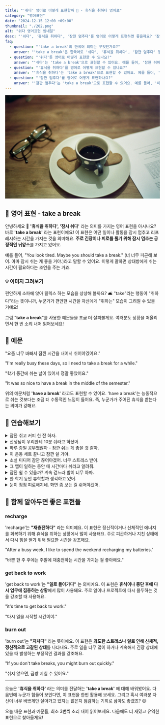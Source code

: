 ```yaml
---
title: "'쉬다' 영어로 어떻게 표현할까 🛌 - 휴식을 취하다 영어로"
category: "영어표현"
date: "2024-12-15 12:00 +09:00"
thumbnail: "./202.png"
alt: "쉬다 영어표현 썸네일"
desc: "'쉬다', '휴식을 취하다', '잠깐 멈추다'를 영어로 어떻게 표현하면 좋을까요? '잠깐 쉬어야 해', '하루 종일 일해서 휴식을 취해야 해', '이 프로젝트에 대해 잠깐 멈추고 생각해 보자' 등을 영어로 표현하는 법을 배워봅시다. 다양한 예문을 통해서 연습하고 본인의 표현으로 만들어 보세요."
faq:
  - question: "'take a break'의 한국어 의미는 무엇인가요?"
    answer: "'take a break'은 한국어로 '쉬다', '휴식을 취하다', '잠깐 멈추다' 등으로 번역될 수 있어요. 주로 긴 작업이나 스트레스에서 잠시 벗어나기 위해 사용해요."
  - question: "'쉬다'를 영어로 어떻게 표현할 수 있나요?"
    answer: "'쉬다'는 'take a break'으로 표현할 수 있어요. 예를 들어, '잠깐 쉬어야 해'는 'I need to take a break for a bit'로 말할 수 있어요."
  - question: "'휴식을 취하다'를 영어로 어떻게 표현할 수 있나요?"
    answer: "'휴식을 취하다'는 'take a break'으로 표현할 수 있어요. 예를 들어, '하루 종일 일해서 휴식을 취해야 해'는 'I need to take a break after working all day'로 말할 수 있어요."
  - question: "'잠깐 멈추다'를 영어로 어떻게 표현하나요?"
    answer: "'잠깐 멈추다'는 'take a break'으로 표현할 수 있어요. 예를 들어, '이 프로젝트에 대해 잠깐 멈추고 생각해 보자'는 'Let's take a break and think about this project'로 표현할 수 있어요."
---
```


![커피와 휴식](./202-1.jpg)

## 🌟 영어 표현 - take a break

안녕하세요 👋 **'휴식을 취하다', '잠시 쉬다'** 라는 의미를 가지는 영어 표현을 아시나요? 바로 **'take a break'** 라는 표현이에요! 이 표현은 어떤 일이나 활동을 잠시 멈추고 리프레시하는 시간을 가지는 것을 의미해요. **주로 긴장이나 피로를 풀기 위해 잠시 멈추는 긍정적인 뉘앙스**를 가지고 있어요.

예를 들어, "You look tired. Maybe you should take a break." (너 너무 피곤해 보여. 아마 잠시 쉬는 게 좋을 거야.)라고 말할 수 있어요. 이렇게 말하면 상대방에게 쉬는 시간이 필요하다는 조언을 주는 거죠.

### 💡 이미지 그려보기

편안하게 소파에 앉아 릴렉스 하는 모습을 상상해 볼까요? 🛋️ "take"라는 행동이 "취하다"라는 뜻이니까, 누군가가 편안한 시간을 자신에게 "취하는" 모습이 그려질 수 있을 거예요!

그럼 "**take a break**"를 사용한 예문들을 조금 더 살펴볼게요. 여러분도 상황을 떠올리면서 한 번 소리 내어 읽어보세요!

<ins class="adsbygoogle"
     style="display:block"
     data-ad-client="ca-pub-1465612013356152"
     data-ad-slot="2106896038"
     data-ad-format="auto"
     data-full-width-responsive="true"></ins>

<script>
     (adsbygoogle = window.adsbygoogle || []).push({});
</script>

## 📖 예문

"요즘 너무 바빠서 잠깐 시간을 내어서 쉬어야겠어요."

"I'm really busy these days, so I need to take a break for a while."

"학기 중간에 쉬는 날이 있어서 정말 좋았어요."

"It was so nice to have a break in the middle of the semester."

위의 예문처럼 **'have a break'** 라고도 표현할 수 있어요. 'have a break'는 능동적으로 쉬는 것보다는 조금 더 수동적인 느낌이 들어요. 즉, 누군가가 주어진 휴식을 받는다는 의미가 강해요.

## 💬 연습해보기

<details>
<summary>잠깐 쉬고 커피 한 잔 하자.</summary>
<span>Let's take a break and grab some coffee.</span>
</details>

<details>
<summary>선생님이 우리한테 10분 쉬라고 하셨어.</summary>
<span>The teacher told us to take a break for ten minutes.</span>
</details>

<details>
<summary>하루 종일 공부했잖아 - 잠깐 쉬는 게 좋을 것 같아.</summary>
<span>You've been studying all day - maybe you should take a break.</span>
</details>

<details>
<summary>이 운동 세트 끝나고 잠깐 쉴 거야.</summary>
<span>We'll take a break after this set of exercises.</span>
</details>

<details>
<summary>소셜 미디어 잠깐 끊어야겠어. 너무 스트레스 받아.</summary>
<span>I need to take a break from social media. It's too stressful.</span>
</details>

<details>
<summary>그 앱이 일하는 동안 매 시간마다 쉬라고 알려줘.</summary>
<span>The app <a href="/blog/in-english/114.remind/">reminds</a> me to take a break every hour while working.</span>
</details>

<details>
<summary>잠깐 쉴 수 있을까? 계속 걷느라 발이 너무 아파.</summary>
<span>Can we take a break? My feet are killing me from all this walking.</span>
</details>

<details>
<summary>한 학기 동안 휴학할까 생각하고 있어.</summary>
<span>I've been thinking about taking a break from college for a semester.</span>
</details>

<details>
<summary>눈이 점점 피로해지네. 화면 좀 보는 걸 쉬어야겠어.</summary>
<span>My eyes are getting tired. I should probably take a break from the screen.</span>
</details>

## 🤝 함께 알아두면 좋은 표현들

### recharge

'recharge'는 **"재충전하다"** 라는 의미예요. 이 표현은 정신적이거나 신체적인 에너지를 회복하기 위해 휴식을 취하는 상황에서 많이 사용돼요. 주로 피곤하거나 지친 상태에서 다시 힘을 얻기 위해 필요한 시간을 강조해요.

"After a busy week, I like to spend the weekend recharging my batteries."

"바쁜 한 주 후에는 주말에 재충전하는 시간을 가지는 걸 좋아해요."

### get back to work

'get back to work'는 **"일로 돌아가다"** 는 의미예요. 이 표현은 **휴식이나 중단 후에 다시 업무에 집중하는 상황**에서 많이 사용돼요. 주로 일이나 프로젝트에 다시 몰두하는 것을 강조할 때 사용해요.

"it's time to get back to work."

"다시 일을 시작할 시간이야."

### burn out

'burn out'는 **"지치다"** 라는 뜻이에요. 이 표현은 **과도한 스트레스나 일로 인해 신체적, 정신적으로 고갈된 상태**를 나타내요. 주로 일을 너무 많이 하거나 계속해서 긴장 상태에 있을 때 발생하는 부정적인 결과를 강조해요.

"If you don't take breaks, you might burn out quickly."

"쉬지 않으면, 금방 지칠 수 있어요."

---

오늘은 **'휴식을 취하다'** 라는 의미를 전달하는 **'take a break'** 에 대해 배워봤어요. 다음번에 누군가 힘들어 보인다면, 이 표현을 한번 활용해 보세요. 그리고 혹시 여러분 자신이 너무 바쁘게만 살아가고 있지는 않은지 점검하는 기회로 삼아도 좋겠죠? 😊

오늘 배운 표현과 예문들, 최소 3번씩 소리 내어 읽어보세요. 다음에도 더 재밌고 유익한 표현으로 찾아올게요!
